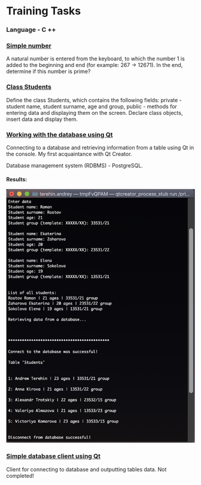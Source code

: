 # Training Tasks
### Language - C ++

### [Simple number](https://github.com/AndrewTer/Training-Tasks-CPP/blob/master/Simple-Number/main.cpp)

A natural number is entered from the keyboard, to which the number 1 is added to the beginning and end (for example: 267 -> 12671). In the end, determine if this number is prime?

### [Class Students](https://github.com/AndrewTer/Training-Tasks-CPP/tree/master/Class-Students)

Define the class Students, which contains the following fields: private - student name, student surname, age and group, public - methods for entering data and displaying them on the screen. Declare class objects, insert data and display them.

### [Working with the database using Qt](https://github.com/AndrewTer/Training-Tasks-CPP/tree/master/Working-With-The-Database-Using-Qt)

Connecting to a database and retrieving information from a table using Qt in the console. My first acquaintance with Qt Creator.

Database management system (RDBMS) - PostgreSQL.

#### Results:


![alt-текст](https://github.com/AndrewTer/Training-Tasks-CPP/blob/master/Working-With-The-Database-Using-Qt/results.png "Results")

### [Simple database client using Qt](https://github.com/AndrewTer/Training-Tasks-CPP/tree/master/Simple_DataBase_Client_Using_Qt)

Client for connecting to database and outputting tables data.
Not completed!
